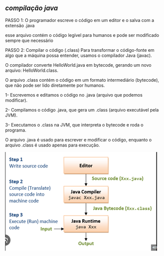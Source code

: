 ## *compilação java*


PASSO 1:
O programador escreve o código em um editor e o salva com a extensão .java

esse arquivo contém o código legível para humanos e pode ser modificado sempre que necessário

PASSO 2: Compilar o código (.class)
Para transformar o código-fonte em algo que a máquina possa entender, usamos o compilador Java (javac).

O compilador converte HelloWorld.java em bytecode, gerando um novo arquivo: HelloWorld.class.


O arquivo .class contém o código em um formato intermediário (bytecode), que não pode ser lido diretamente por humanos.

1- Escrevemos e editamos o código no .java (arquivo que podemos modificar).

2- Compilamos o código .java, que gera um .class (arquivo executável pela JVM).

3- Executamos o .class na JVM, que interpreta o bytecode e roda o programa.


O arquivo .java é usado para escrever e modificar o código, enquanto o arquivo .class é usado apenas para execução.


![img.png](img.png)



